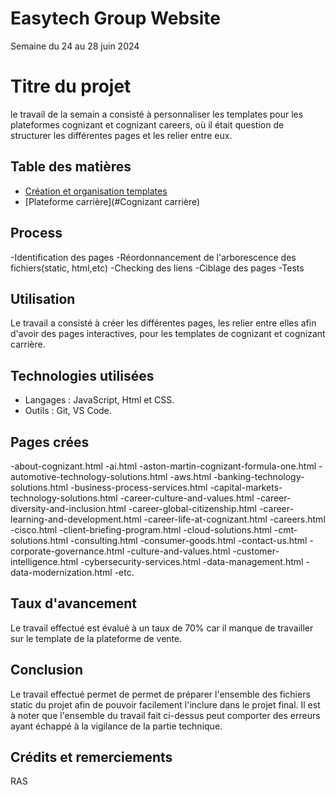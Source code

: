 # Easytech Group Website
Semaine du 24 au 28 juin 2024


# Titre du projet


le travail de la semain a consisté à personnaliser les templates pour les
plateformes cognizant et cognizant careers, où il était question de structurer les différentes pages
et les relier entre eux.


## Table des matières
- [Création et organisation templates](#Cognizant)
- [Plateforme carrière](#Cognizant carrière)




## Process
-Identification des pages
-Réordonnancement de l'arborescence des fichiers(static, html,etc)
-Checking des liens
-Ciblage des pages
-Tests


## Utilisation
Le travail a consisté à créer les différentes pages, les relier entre elles afin d'avoir des pages interactives,
pour les templates de cognizant et cognizant carrière.


## Technologies utilisées
- Langages : JavaScript, Html et CSS.
- Outils : Git, VS Code.


## Pages crées
-about-cognizant.html
-ai.html
-aston-martin-cognizant-formula-one.html
-automotive-technology-solutions.html
-aws.html
-banking-technology-solutions.html
-business-process-services.html
-capital-markets-technology-solutions.html
-career-culture-and-values.html
-career-diversity-and-inclusion.html
-career-global-citizenship.html
-career-learning-and-development.html
-career-life-at-cognizant.html
-careers.html
-cisco.html
-client-briefing-program.html
-cloud-solutions.html
-cmt-solutions.html
-consulting.html
-consumer-goods.html
-contact-us.html
-corporate-governance.html
-culture-and-values.html
-customer-intelligence.html
-cybersecurity-services.html
-data-management.html
-data-modernization.html
-etc.


## Taux d'avancement
Le travail effectué est évalué à un taux de 70% car il manque de travailler sur le template de la plateforme
de vente.


## Conclusion
Le travail effectué permet de permet de préparer l'ensemble des fichiers static du projet afin de pouvoir facilement l'inclure dans le projet final. Il est à noter que l'ensemble du travail fait ci-dessus peut comporter
des erreurs ayant échappé à la vigilance de la partie technique.


## Crédits et remerciements
RAS
